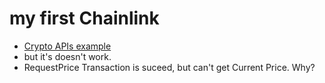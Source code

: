 # my first Chainlink
 - [Crypto APIs example](https://docs.chain.link/docs/crypto-apis-chainlink-testnet)
 - but it's doesn't work.
 - RequestPrice Transaction is suceed, but can't get Current Price. Why?
